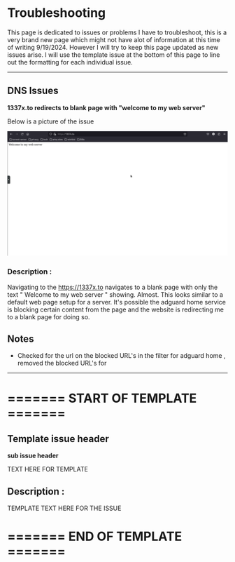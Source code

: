 

# Troubleshooting 


This page is dedicated to issues or problems I have to troubleshoot, this is a very brand new page which might not have alot of information at this time of writing 9/19/2024. However I will try to keep this page updated as new issues arise. I will use the template issue at the bottom of this page to line out the formatting for each individual issue.



---

## DNS Issues 

**1337x.to redirects to blank page with "welcome to my web server"**

Below is a picture of the issue 

![1337x](images/1337x.png)

### Description :

Navigating to the https://1337x.to navigates to a blank page with only the text " Welcome to my web server " showing. Almost. This looks similar to a default web page setup for a server. It's possible the adguard home service is blocking certain content from the page and the website is redirecting me to a blank page for doing so.


## Notes 

* Checked for the url on the blocked URL's in the filter for adguard home , removed the blocked URL's for





















---


# =======  START OF TEMPLATE =======  

## Template issue header 

**sub issue header**

TEXT HERE FOR TEMPLATE 

## Description : 

TEMPLATE TEXT HERE FOR THE ISSUE 


# =======  END OF TEMPLATE =======  






